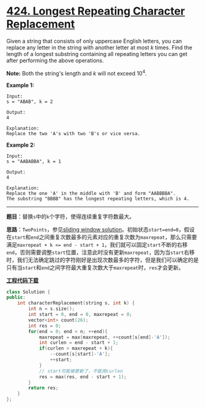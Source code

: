 # [424. Longest Repeating Character Replacement](https://leetcode.com/problems/longest-repeating-character-replacement/)

Given a string that consists of only uppercase English letters, you can replace any letter in the string with another letter at most *k* times. Find the length of a longest substring containing all repeating letters you can get after performing the above operations.

**Note:**
Both the string's length and *k* will not exceed $10^4$.

**Example 1:**

```
Input:
s = "ABAB", k = 2

Output:
4

Explanation:
Replace the two 'A's with two 'B's or vice versa.
```

**Example 2:**

```
Input:
s = "AABABBA", k = 1

Output:
4

Explanation:
Replace the one 'A' in the middle with 'B' and form "AABBBBA".
The substring "BBBB" has the longest repeating letters, which is 4.
```

-----

**题目**：替换`s`中的`k`个字符，使得连续重复字符数最大。

**思路**：`TwoPoints`，参见[sliding window solution](https://leetcode.com/problems/longest-repeating-character-replacement/discuss/91271/Java-12-lines-O(n)-sliding-window-solution-with-explanation)。初始状态`start=end=0`，假设在`start`和`end`之间重复次数最多的元素对应的重复次数为`maxrepeat`，那么只需要满足`maxrepeat + k <= end - start + 1`，我们就可以固定`start`不断的右移`end`，否则需要调整`start`位置，注意此时没有更新`maxrepeat`，因为当`start`右移时，我们无法确定跳过的字符刚好是出现次数最多的字符，但是我们可以确定的是只有当`start`和`end`之间字符最大重复次数大于`maxrepeat`时，`res`才会更新。

[**工程代码下载**](https://github.com/shenkh/leetcode)

```cpp
class Solution {
public:
    int characterReplacement(string s, int k) {
        int n = s.size();
        int start = 0, end = 0, maxrepeat = 0;
        vector<int> count(26);
        int res = 0;
        for(end = 0; end < n; ++end){
            maxrepeat = max(maxrepeat, ++count[s[end]-'A']);
            int curlen = end - start + 1;
            if(curlen > maxrepeat + k){
                --count[s[start]-'A'];
                ++start;
            }
            // start可能被更新了，不能用curlen
            res = max(res, end - start + 1);
        }
        return res;
    }
};
```
